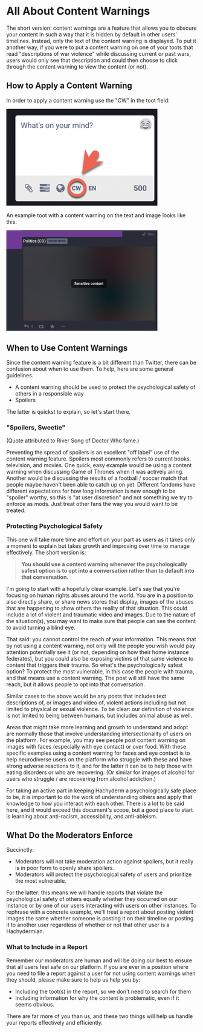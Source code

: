 # All About Content Warnings

The short version: content warnings are a feature that allows you to
obscure your content in such a way that it is hidden by default in other
users' timelines. Instead, only the text of the content warning is
displayed. To put it another way, if you were to put a content warning on
one of your toots that read "descriptions of war violence" while discussing
current or past wars, users would only see that description and could then
choose to click through the content warning to view the content (or not).

## How to Apply a Content Warning

In order to apply a content warning use the "CW" in the toot field:

<img src="../assets/mastodon-content-warning-button.png" 
     width="400"
     alt="Screenshot of the toot field with the CW circled and with
          an arrow pointing to it" />

An example toot with a content warning on the text and image looks like
this:

<img src="../assets/mastodon-content-warning.png"
     alt="Screenshot of a toot with content warning 'Politics (CO)' and the
          blurred out content labeled 'Sensitive Content'"
     width="400"/>

## When to Use Content Warnings

Since the content warning feature is a bit different than Twitter, there
can be confusion about when to use them. To help,
here are some general guidelines.

* A content warning should be used to protect the psychological safety of
  others in a responsible way
* Spoilers

The latter is quickst to explain, so let's start there.

### "Spoilers, Sweetie"

(Quote attributed to River Song of Doctor Who fame.)

Preventing the spread of spoilers is an excellent "off label" use of the
content warning feature. Spoilers most commonly refers to current books,
television, and movies. One quick, easy example would be using a content
warning when discussing Game of Thrones when it was actively airing.
Another would be discussing the results of a football / soccer match that
people maybe haven't been able to catch up on yet. Different fandoms have
different expectations for how long information is new enough to be
"spoiler" worthy, so this is "at user discretion" and not something
we try to enforce as mods. Just treat other fans the way you would
want to be treated.

### Protecting Psychological Safety

This one will take more time and effort on your part as users as it takes
only a moment to explain but takes growth and improving over time to
manage effectively. The short version is:

> **You should use a content warning whenever the psychologically safest
option is to opt into a conversation rather than to default into that
conversation.**

I'm going to start with a hopefully clear example. Let's say that you're
focusing on human rights abuses around the world. You are in a position
to also directly share, or share news stores that display, images of the
abuses that are happening to show others the reality of that situation.
This could include a lot of violent and traumatic video and images. Due to
the nature of the situation(s), you may want to make sure that people can
see the content to avoid turning a blind eye.

That said: you cannot control the reach of your information.
This means that by not using a content warning, not only will the people
you wish would pay attention potentially see it (or not, depending on how
their home instance federates), but you could also be exposing victims
of that same violence to content that triggers their trauma. So what's the
psychologically safest option? To protect the most vulnerable, in this case
the people with trauma, and that means use a content warning. The post will
still have the same reach, but it allows people to opt into that conversation.

Similar cases to the above would be any posts that includes text
descriptions of, or images and video of, violent actions including but not
limited to physical or sexual violence. To be clear: our definition of
violence is not limited to being between humans, but includes animal
abuse as well.

Areas that might take more learning and growth to understand and adopt
are normally those that involve understanding intersectionality of users
on the platform. For example, you may see people post content warning on
images with faces (especially with eye contact) or over food. With these
specific examples using a content warning for faces and eye contact is to
help neurodiverse users on the platform who struggle with these and have
strong adverse reactions to it, and for the latter it can be to help those with eating disorders or who are recovering. (Or similar for images of
alcohol for users who struggle / are recovering from alcohol addiction.)

For taking an active part in keeping Hachyderm a psychologically safe
place to be, it is important to do the work of understanding others
and apply that knowledge to how you interact with each other. There is
a lot to be said here, and it would exceed this document's scope, but a good place
to start is learning about anti-racism, accessibility, and anti-ableism.

## What Do the Moderators Enforce

Succinctly:

* Moderators will not take moderation action against spoilers, but
  it really is in poor form to openly share spoilers.
* Moderators will protect the psychological safety of users and prioritize
  the most vulnerable.
  
For the latter: this means we will handle reports that violate the
psychological safety of others equally whether they occurred on our
instance or by one of our users interacting with users on other instances.
To rephrase with a concrete example, we'll treat a report about posting violent images the same whether someone is posting it on their timeline or
posting it to another user regardless of whether or not that other user is a
Hachydermian.

### What to Include in a Report

Remember our moderators are human and will be doing our best to
ensure that all users feel safe on our platform. If you are ever in a
position where you need to file a report against a user for not using
content warnings when they should, please make sure to help us help you
by:

* Including the toot(s) in the report, so we don't need to search for them
* Including information for why the content is problematic, even if it
  seems obvious.
  
There are far more of you than us, and these two things will help us
handle your reports effectively and efficiently.